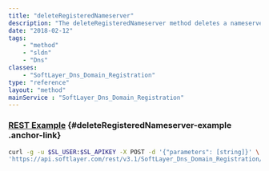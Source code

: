 ```yaml
---
title: "deleteRegisteredNameserver"
description: "The deleteRegisteredNameserver method deletes a nameserver that was registered, provided it is not currently serving a domain "
date: "2018-02-12"
tags:
    - "method"
    - "sldn"
    - "Dns"
classes:
    - "SoftLayer_Dns_Domain_Registration"
type: "reference"
layout: "method"
mainService : "SoftLayer_Dns_Domain_Registration"
---
```


### [REST Example](#deleteRegisteredNameserver-example) <a href="/article/rest/"><i class="fas fa-question"></i></a> {#deleteRegisteredNameserver-example .anchor-link} 
```bash
curl -g -u $SL_USER:$SL_APIKEY -X POST -d '{"parameters": [string]}' \
'https://api.softlayer.com/rest/v3.1/SoftLayer_Dns_Domain_Registration/{SoftLayer_Dns_Domain_RegistrationID}/deleteRegisteredNameserver'
```
